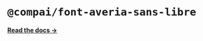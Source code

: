 # `@compai/font-averia-sans-libre`

[**Read the docs &rarr;**](https://components.ai/docs/typefaces/averia-sans-libre)
